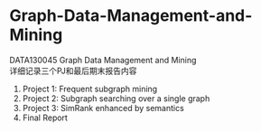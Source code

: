 # Graph-Data-Management-and-Mining
DATA130045 Graph Data Management and Mining  
详细记录三个PJ和最后期末报告内容
1. Project 1: Frequent subgraph mining
2. Project 2: Subgraph searching over a single graph
3. Project 3: SimRank enhanced by semantics
4. Final Report
